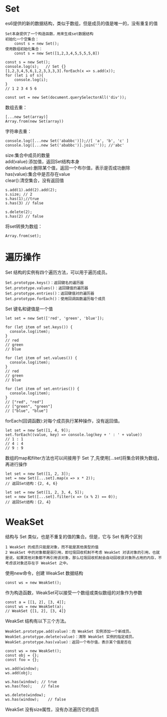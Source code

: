 # Set
es6提供的新的数据结构，类似于数组，但是成员的值是唯一的，没有重复的值

    Set本身提供了一个构造函数，用来生成set数据结构
    初始化一个空集合：
        const s = new Set();
    使用数组初始化集合：
        const s = new Set([1,2,3,4,5,5,5,5,8])

```
const s = new Set();
console.log(s);   // Set {}
[1,2,3,4,5,6,1,2,3,3,3,3].forEach(x => s.add(x));
for (let i of s){
    console.log(i);
}
// 1 2 3 4 5 6

const set = new Set(document.querySelectorAll('div'));
```

数组去重：
```
[...new Set(array)]
Array.from(new Set(array))
```

字符串去重：
```
console.log([...new Set('ababbc')]);//[ 'a', 'b', 'c' ]
console.log([...new Set('ababbc')].join('')); //'abc'
```

size:集合中成员的数量  
add(value):添加值，返回Set结构本身  
delete(value):删除某个值，返回一个布尔值，表示是否成功删除  
has(value):集合中是否存在value  
clear():清空集合，没有返回值  

```
s.add(1).add(2).add(2);
s.size; // 2
s.has(1);//true
s.has(3) // false

s.delete(2);
s.has(2) // false
```

将set转换为数组：
```
Array.from(set);
```

# 遍历操作

Set 结构的实例有四个遍历方法，可以用于遍历成员。

    Set.prototype.keys()：返回键名的遍历器
    Set.prototype.values()：返回键值的遍历器
    Set.prototype.entries()：返回键值对的遍历器
    Set.prototype.forEach()：使用回调函数遍历每个成员

Set 键名和键值是一个值
```
let set = new Set(['red', 'green', 'blue']);

for (let item of set.keys()) {
  console.log(item);
}
// red
// green
// blue

for (let item of set.values()) {
  console.log(item);
}
// red
// green
// blue

for (let item of set.entries()) {
  console.log(item);
}
// ["red", "red"]
// ["green", "green"]
// ["blue", "blue"]
```

forEach(回调函数):对每个成员执行某种操作，没有返回值。
```
let set = new Set([1, 4, 9]);
set.forEach((value, key) => console.log(key + ' : ' + value))
// 1 : 1
// 4 : 4
// 9 : 9
```

数组的map和filter方法也可以间接用于 Set 了,先使用[...set]将集合转换为数组，再进行操作
```
let set = new Set([1, 2, 3]);
set = new Set([...set].map(x => x * 2));
// 返回Set结构：{2, 4, 6}

let set = new Set([1, 2, 3, 4, 5]);
set = new Set([...set].filter(x => (x % 2) == 0));
// 返回Set结构：{2, 4}
```

# WeakSet
结构与 Set 类似，也是不重复的值的集合。但是，它与 Set 有两个区别

    1 WeakSet 的成员只能是对象，而不能是其他类型的值
    2 WeakSet 中的对象都是弱引用，即垃圾回收机制不考虑 WeakSet 对该对象的引用，也就是说，如果其他对象都不再引用该对象，那么垃圾回收机制会自动回收该对象所占用的内存，不考虑该对象还存在于 WeakSet 之中。

使用new命令，创建 WeakSet 数据结构
```
const ws = new WeakSet();
```

作为构造函数，WeakSet可以接受一个数组或类似数组的对象作为参数
```
const a = [[1, 2], [3, 4]];
const ws = new WeakSet(a);
// WeakSet {[1, 2], [3, 4]}
```

WeakSet 结构有以下三个方法。

    WeakSet.prototype.add(value)：向 WeakSet 实例添加一个新成员。
    WeakSet.prototype.delete(value)：清除 WeakSet 实例的指定成员。
    WeakSet.prototype.has(value)：返回一个布尔值，表示某个值是否在

```
const ws = new WeakSet();
const obj = {};
const foo = {};

ws.add(window);
ws.add(obj);

ws.has(window); // true
ws.has(foo);    // false

ws.delete(window);
ws.has(window);    // false
```

WeakSet 没有size属性，没有办法遍历它的成员